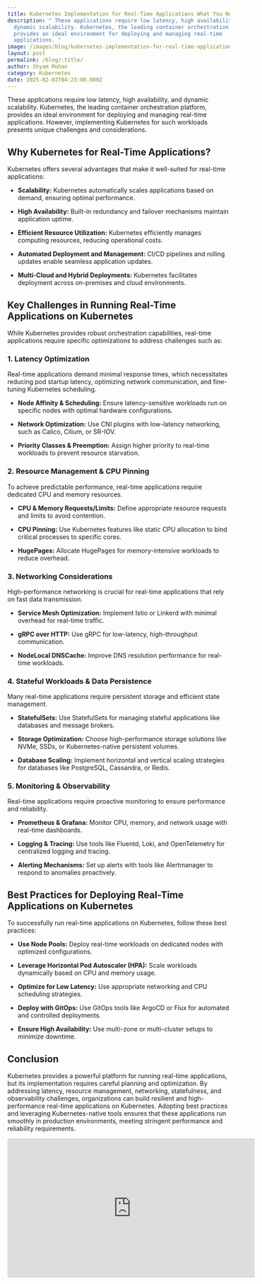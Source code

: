 ```yaml
---
title: Kubernetes Implementation for Real-Time Applications What You Need to Know
description: " These applications require low latency, high availability, and
  dynamic scalability. Kubernetes, the leading container orchestration platform,
  provides an ideal environment for deploying and managing real-time
  applications. "
image: /images/blog/kubernetes-implementation-for-real-time-applications-what-you-need-to-know.webp
layout: post
permalink: /blog/:title/
author: Shyam Mohan
category: Kubernetes
date: 2025-02-02T04:23:00.000Z
---
```


These applications require low latency, high availability, and dynamic scalability. Kubernetes, the leading container orchestration platform, provides an ideal environment for deploying and managing real-time applications. However, implementing Kubernetes for such workloads presents unique challenges and considerations.

## Why Kubernetes for Real-Time Applications?

Kubernetes offers several advantages that make it well-suited for real-time applications:

-   **Scalability:** Kubernetes automatically scales applications based on demand, ensuring optimal performance.
    
-   **High Availability:** Built-in redundancy and failover mechanisms maintain application uptime.
    
-   **Efficient Resource Utilization:** Kubernetes efficiently manages computing resources, reducing operational costs.
    
-   **Automated Deployment and Management:** CI/CD pipelines and rolling updates enable seamless application updates.
    
-   **Multi-Cloud and Hybrid Deployments:** Kubernetes facilitates deployment across on-premises and cloud environments.
    

## Key Challenges in Running Real-Time Applications on Kubernetes

While Kubernetes provides robust orchestration capabilities, real-time applications require specific optimizations to address challenges such as:

### 1. **Latency Optimization**

Real-time applications demand minimal response times, which necessitates reducing pod startup latency, optimizing network communication, and fine-tuning Kubernetes scheduling.

-   **Node Affinity & Scheduling:** Ensure latency-sensitive workloads run on specific nodes with optimal hardware configurations.
    
-   **Network Optimization:** Use CNI plugins with low-latency networking, such as Calico, Cilium, or SR-IOV.
    
-   **Priority Classes & Preemption:** Assign higher priority to real-time workloads to prevent resource starvation.
    

### 2. **Resource Management & CPU Pinning**

To achieve predictable performance, real-time applications require dedicated CPU and memory resources.

-   **CPU & Memory Requests/Limits:** Define appropriate resource requests and limits to avoid contention.
    
-   **CPU Pinning:** Use Kubernetes features like static CPU allocation to bind critical processes to specific cores.
    
-   **HugePages:** Allocate HugePages for memory-intensive workloads to reduce overhead.
    

### 3. **Networking Considerations**

High-performance networking is crucial for real-time applications that rely on fast data transmission.

-   **Service Mesh Optimization:** Implement Istio or Linkerd with minimal overhead for real-time traffic.
    
-   **gRPC over HTTP:** Use gRPC for low-latency, high-throughput communication.
    
-   **NodeLocal DNSCache:** Improve DNS resolution performance for real-time workloads.
    

### 4. **Stateful Workloads & Data Persistence**

Many real-time applications require persistent storage and efficient state management.

-   **StatefulSets:** Use StatefulSets for managing stateful applications like databases and message brokers.
    
-   **Storage Optimization:** Choose high-performance storage solutions like NVMe, SSDs, or Kubernetes-native persistent volumes.
    
-   **Database Scaling:** Implement horizontal and vertical scaling strategies for databases like PostgreSQL, Cassandra, or Redis.
    

### 5. **Monitoring & Observability**

Real-time applications require proactive monitoring to ensure performance and reliability.

-   **Prometheus & Grafana:** Monitor CPU, memory, and network usage with real-time dashboards.
    
-   **Logging & Tracing:** Use tools like Fluentd, Loki, and OpenTelemetry for centralized logging and tracing.
    
-   **Alerting Mechanisms:** Set up alerts with tools like Alertmanager to respond to anomalies proactively.
    

## Best Practices for Deploying Real-Time Applications on Kubernetes

To successfully run real-time applications on Kubernetes, follow these best practices:

-   **Use Node Pools:** Deploy real-time workloads on dedicated nodes with optimized configurations.
    
-   **Leverage Horizontal Pod Autoscaler (HPA):** Scale workloads dynamically based on CPU and memory usage.
    
-   **Optimize for Low Latency:** Use appropriate networking and CPU scheduling strategies.
    
-   **Deploy with GitOps:** Use GitOps tools like ArgoCD or Flux for automated and controlled deployments.
    
-   **Ensure High Availability:** Use multi-zone or multi-cluster setups to minimize downtime.
    

## Conclusion

Kubernetes provides a powerful platform for running real-time applications, but its implementation requires careful planning and optimization. By addressing latency, resource management, networking, statefulness, and observability challenges, organizations can build resilient and high-performance real-time applications on Kubernetes. Adopting best practices and leveraging Kubernetes-native tools ensures that these applications run smoothly in production environments, meeting stringent performance and reliability requirements.

<iframe width="560" height="315" src="https://www.youtube.com/embed/3-QCLv2O47o?si=9ZLpZ5LyPZtI_HaR" title="YouTube video player" frameborder="0" allow="accelerometer; autoplay; clipboard-write; encrypted-media; gyroscope; picture-in-picture; web-share" referrerpolicy="strict-origin-when-cross-origin" allowfullscreen></iframe>

